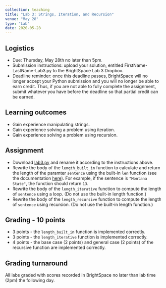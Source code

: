 ```yaml
---
collection: teaching
title: "Lab 3: Strings, Iteration, and Recursion"
venue: "May 28"
type: "Lab"
date: 2020-05-28
---
```


## Logistics
* Due: Thursday, May 28th no later than 5pm.
* Submission instructions: upload your solution,
entitled FirstName-LastName-Lab3.py
to the BrightSpace Lab 3 Dropbox.
* Deadline reminder: once this deadline passes, BrightSpace will no longer accept your Python
submission and you will no longer be able to earn credit. Thus, if you are not able to fully
complete the assignment, submit whatever you have before the deadline so that partial credit can be earned.

## Learning outcomes
* Gain experience manipulating strings.
* Gain experience solving a problem using iteration.
* Gain experience solving a problem using recursion.

## Assignment
* Download [lab3.py](https://lgw2.github.io/teaching/csci127-summer-2020/labs/lab3.py)
and rename it according to the instructions above.
* Rewrite the body of the `length_built_in` function to calculate and return the length
of the paramter `sentence` using the built-in `len` function (see the documentation
[here](https://docs.python.org/3/library/functions.html#len)).
For example, if the sentence is `"Montana State"`, the
function should return `13`.
* Rewrite the body of the `length_iterative` function to compute the length of
`sentence` using a loop. (Do not use the built-in length function.)
* Rewrite the body of the `length_recursive` function to compute the length of
`sentence` using recursion. (Do not use the built-in length function.)


## Grading - 10 points
* 3 points - the `length_built_in` function is implemented correctly.
* 3 points - the `length_iterative` function is implemented correctly.
* 4 points - the base case (2 points) and general case (2 points) of the
recursive function are implemented correctly.

## Grading turnaround
All labs graded with scores recorded in BrightSpace no later than lab time (2pm) the following day.
